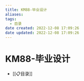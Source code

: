 ```yaml
---
title: KM88-毕业设计
aliases:
tags:
  - 目录
date created: 2022-12-08 17:09:26
date updated: 2022-12-08 17:09:26
---
```


# KM88-毕业设计

- [[📋目录]]

